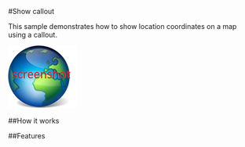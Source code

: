 #Show callout

This sample demonstrates how to show location coordinates on a map using a callout.

![](screenshot.png)

##How it works

##Features

